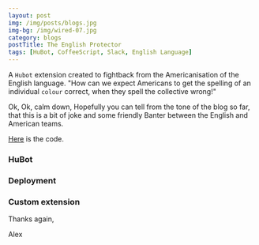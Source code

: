 ```yaml
---
layout: post
img: /img/posts/blogs.jpg
img-bg: /img/wired-07.jpg
category: blogs
postTitle: The English Protector
tags: [HuBot, CoffeeScript, Slack, English Language]
---
```


A `Hubot` extension created to fightback from the Americanisation of the English language. "How can we expect Americans to get the spelling of an individual `colour` correct, when they spell the collective wrong!"

Ok, Ok, calm down, Hopefully you can tell from the tone of the blog so far, that this is a bit of joke and some friendly Banter between the English and American teams.

[Here](https://github.com/lashford/hubot-st-george) is the code.

### HuBot


### Deployment


### Custom extension



Thanks again,

Alex
